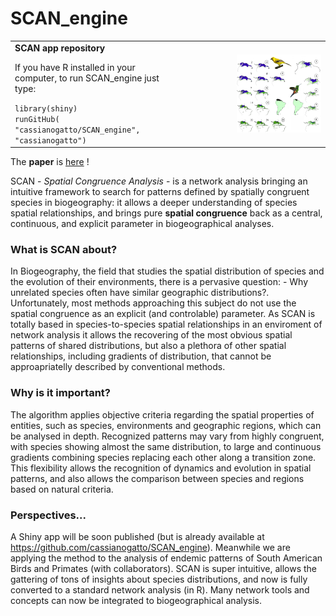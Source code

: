 <h1 style = "float:letf;"> SCAN_engine </h1>
<table style  = 'border: 0px; align:center;'>
  <tr>
    <td width = 50%>
      <strong>SCAN app repository</strong><br>
      <p>If you have R installed in your computer, to run SCAN_engine just type:</p>
      <code>library(shiny)</code>
      <br>
      <code>runGitHub( "cassianogatto/SCAN_engine", "cassianogatto")</code>
    </td>
    <td width = 45% style = ''>
      <img width = 60% style = " align: right ; float:right;" src = "scan_maps_Icterus_Amazilia.png">
    </td>
  </tr>
</table>

The **paper** is [here](https://journals.plos.org/plosone/article?id=10.1371/journal.pone.0245818) !

SCAN - *Spatial Congruence Analysis* - is a network analysis bringing an intuitive framework to search for patterns defined by spatially congruent species in biogeography: it allows a deeper understanding of species spatial relationships, and brings pure __spatial congruence__ back as a central, continuous, and explicit parameter in biogeographical analyses.

### What is SCAN about?
In Biogeography, the  field that studies the spatial distribution of species and the evolution of their environments, there is a pervasive question: - Why unrelated species often have similar geographic distributions?. Unfortunately, most methods approaching this subject do not use the spatial congruence as an explicit (and controlable) parameter. As SCAN is totally based in species-to-species spatial relationships in an enviroment of network analysis it allows the recovering of the most obvious spatial patterns of shared distributions, but also a plethora of other spatial relationships, including gradients of distribution, that cannot be approapriatelly described by conventional methods.

### Why is it important?

The algorithm applies objective criteria regarding the spatial properties of entities, such as species, environments and geographic regions, which can be analysed in depth. Recognized patterns may vary from highly congruent, with species showing almost the same distribution, to large and continuous gradients combining species replacing each other along a transition zone. This flexibility allows  the recognition of dynamics and evolution in spatial patterns, and also allows the comparison between species and regions based on natural criteria.

### Perspectives...
A Shiny app will be soon published (but is already available at https://github.com/cassianogatto/SCAN_engine). Meanwhile we are applying the method to the analysis of endemic patterns of South American Birds and Primates (with collaborators). SCAN is super intuitive, allows the gattering of tons of insights about species distributions, and now is fully converted to a standard network analysis (in R). Many network tools and concepts can now be integrated to biogeographical analysis.
